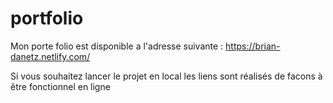 # portfolio
Mon porte folio est disponible a l'adresse suivante : 
https://brian-danetz.netlify.com/

Si vous souhaitez lancer le projet en local les liens sont réalisés de facons à être fonctionnel en ligne